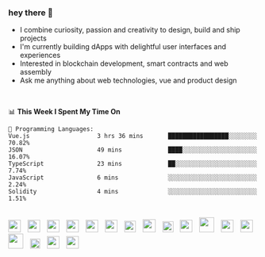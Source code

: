 ### hey there :wave:
<!-- [<img align="right" width="50%" src="https://github-readme-stats.vercel.app/api?username=findtoni&show_icons=true&theme=radical&count_private=true">]
<img src="https://media.giphy.com/media/hvRJCLFzcasrR4ia7z/giphy.gif" width="10px">
(#) -->

- I combine curiosity, passion and creativity to design, build and ship projects
- I'm currently building dApps with delightful user interfaces and experiences  
- Interested in blockchain development, smart contracts and web assembly
- Ask me anything about web technologies, vue and product design
<br />

<!--START_SECTION:waka-->
📊 **This Week I Spent My Time On** 

```text
💬 Programming Languages: 
Vue.js                   3 hrs 36 mins       █████████████████░░░░░░░░   70.82% 
JSON                     49 mins             ████░░░░░░░░░░░░░░░░░░░░░   16.07% 
TypeScript               23 mins             ██░░░░░░░░░░░░░░░░░░░░░░░   7.74% 
JavaScript               6 mins              ░░░░░░░░░░░░░░░░░░░░░░░░░   2.24% 
Solidity                 4 mins              ░░░░░░░░░░░░░░░░░░░░░░░░░   1.51%

```


<!--END_SECTION:waka-->

<br />
  <div align="left">
    <img height="25" src="https://cdn.jsdelivr.net/gh/devicons/devicon/icons/vscode/vscode-original.svg" style="padding-right:10px;" />
    <img height="25" src="https://cdn.jsdelivr.net/gh/devicons/devicon/icons/typescript/typescript-original.svg" style="padding-right:10px;"/>
    <img height="25" src="https://cdn.jsdelivr.net/gh/devicons/devicon/icons/vuejs/vuejs-original.svg" style="padding-right:10px;"/>
    <img height="25" src="https://cdn.jsdelivr.net/gh/devicons/devicon/icons/nuxtjs/nuxtjs-original.svg" style="padding-right:10px;"/>
    <img height="25" src="https://cdn.jsdelivr.net/gh/devicons/devicon/icons/react/react-original.svg" style="padding-right:10px;"/>
    <img height="25" src="https://cdn.jsdelivr.net/gh/devicons/devicon/icons/nodejs/nodejs-original.svg" style="padding-right:10px;"/>
    <img height="23" src="https://bit.ly/3oPTX2M" style="padding-right:10px;"/>
    <img height="26" src="https://bit.ly/3cWHpnF" style="padding-right:10px;"/>
    <img height="22" src="https://bit.ly/3A0Cee8" style="padding-right:10px;"/>
    <img height="25" src="https://cdn.jsdelivr.net/gh/devicons/devicon/icons/graphql/graphql-plain.svg" style="padding-right:10px;"/>
    <img height="30" src="https://cdn.jsdelivr.net/gh/devicons/devicon/icons/docker/docker-original.svg" style="padding-right:10px;"/>
    <img height="25" src="https://cdn.jsdelivr.net/gh/devicons/devicon/icons/digitalocean/digitalocean-original.svg" style="padding-right:10px;"/>
    <img height="25" src="https://cdn.jsdelivr.net/gh/devicons/devicon/icons/googlecloud/googlecloud-original.svg" style="padding-right:10px;"/>
    <img height="30" src="https://cdn.jsdelivr.net/gh/devicons/devicon/icons/amazonwebservices/amazonwebservices-plain-wordmark.svg" style="padding-right:10px;"/>
    <img height="20" src="https://cdn.jsdelivr.net/gh/devicons/devicon/icons/jest/jest-plain.svg" style="padding-right:10px;"/>
    <img height="25" src="https://cdn.jsdelivr.net/gh/devicons/devicon/icons/tailwindcss/tailwindcss-plain.svg" style="padding-right:10px;"/>
    <img height="25" src="https://cdn.jsdelivr.net/gh/devicons/devicon/icons/sass/sass-original.svg" style="padding-right:10px;"/>
  </p>
